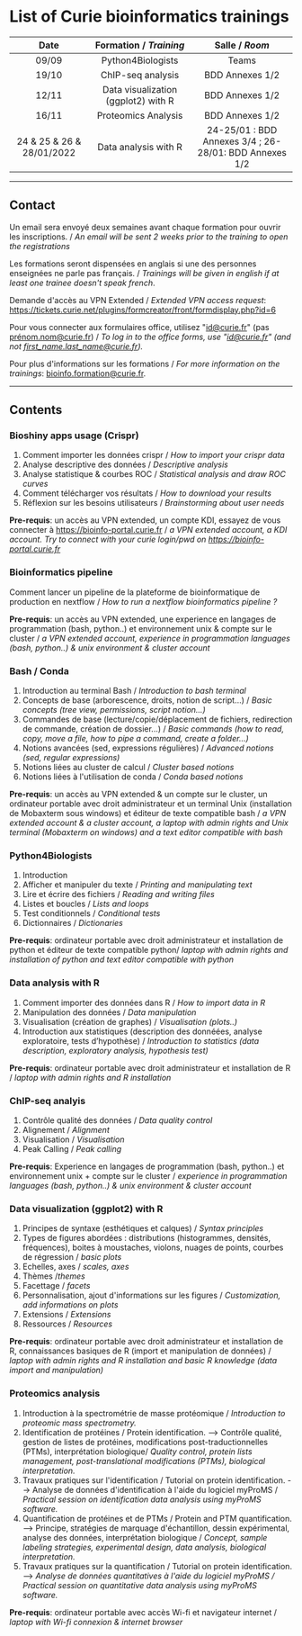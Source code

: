 
List of Curie bioinformatics trainings
========================



| Date                                           | Formation / *Training*                | Salle / *Room*     |
|:----------------------------------------------:|:-----------------------------------:|:---------------:|
| 09/09                                          | Python4Biologists                     | Teams |
| 19/10                                          | ChIP-seq analysis                    | BDD Annexes 1/2 |
| 12/11                                          | Data visualization (ggplot2) with R | BDD Annexes 1/2 |
| 16/11                                          | Proteomics Analysis  | BDD Annexes 1/2 |
| 24 & 25 & 26 & 28/01/2022   | Data analysis with R                                             | 24-25/01 : BDD Annexes 3/4 ; 26-28/01: BDD Annexes 1/2 |



---

## Contact

Un email sera envoyé deux semaines avant chaque formation pour ouvrir les inscriptions. / *An email will be sent 2 weeks prior to the training to open the registrations*

Les formations seront dispensées en anglais si une des personnes enseignées ne parle pas français. / *Trainings will be given in english if at least one trainee doesn't speak french*.

Demande d'accès au VPN Extended / *Extended VPN access request*: https://tickets.curie.net/plugins/formcreator/front/formdisplay.php?id=6

Pour vous connecter aux formulaires office, utilisez "id@curie.fr" (pas prénom.nom@curie.fr) / *To log in to the office forms, use "id@curie.fr" (and not first_name.last_name@curie.fr).*

Pour plus d'informations sur les formations / *For more information on the trainings*:  bioinfo.formation@curie.fr.

---

## Contents


### Bioshiny apps usage (Crispr)

1. Comment importer les données crispr  / *How to import your crispr data*
2. Analyse descriptive des données / *Descriptive analysis*
3. Analyse statistique & courbes ROC  / *Statistical analysis and draw ROC curves*
4. Comment télécharger vos résultats / *How to download your results*
5. Réflexion sur les besoins utilisateurs / *Brainstorming about user needs*

**Pre-requis**: un accès au VPN extended, un compte KDI, essayez de vous connecter à https://bioinfo-portal.curie.fr / *a VPN extended account, a KDI account. Try to connect with your curie login/pwd on https://bioinfo-portal.curie.fr*

### Bioinformatics pipeline

Comment lancer un pipeline  de la plateforme de bioinformatique de production en nextflow / *How to run a nextflow bioinformatics pipeline  ?*

**Pre-requis**: un accès au VPN extended, une experience en langages de programmation (bash, python..) et environnement unix & compte sur le cluster / *a VPN extended account, experience in programmation languages (bash, python..) & unix environment & cluster account*


### Bash / Conda

1. Introduction au terminal Bash / *Introduction to bash terminal*
2. Concepts de base (arborescence, droits, notion de script...) / *Basic concepts (tree view, permissions, script notion...)*
3. Commandes de base (lecture/copie/déplacement de fichiers, redirection de commande, création de dossier...) / *Basic commands (how to read, copy, move a file, how to pipe a command, create a folder...)*
4. Notions avancées (sed, expressions régulières) / *Advanced notions (sed, regular expressions)*
5. Notions liées au cluster de calcul / *Cluster based notions*
6. Notions liées à l'utilisation de conda / *Conda based notions*

**Pre-requis**: un accès au VPN extended & un compte sur le cluster, un ordinateur portable avec droit administrateur et un terminal Unix (installation de Mobaxterm sous windows) et éditeur de texte compatible bash / *a VPN extended account & a cluster account, a laptop with admin rights and Unix terminal (Mobaxterm on windows) and a text editor compatible with bash*


### Python4Biologists

1. Introduction
2. Afficher et manipuler du texte / *Printing and manipulating text*
3. Lire et écrire des fichiers / *Reading and writing files*
4. Listes et boucles / *Lists and loops*
5. Test conditionnels / *Conditional tests*
6. Dictionnaires / *Dictionaries*

**Pre-requis**: ordinateur portable avec droit administrateur et installation de python et éditeur de texte compatible python/ *laptop with admin rights and installation of python and text editor compatible with python*


### Data analysis with R

1. Comment importer des données dans R / *How to import data in R*
2. Manipulation des données / *Data manipulation*
3. Visualisation (création de graphes) / *Visualisation (plots..)*
4. Introduction aux statistiques (description des donnéées, analyse exploratoire, tests d’hypothèse) / *Introduction to statistics (data description, exploratory analysis, hypothesis test)*

**Pre-requis**: ordinateur portable avec droit administrateur et installation de R / *laptop with admin rights and R installation*


### ChIP-seq analyis

1. Contrôle qualité des données / *Data quality control*
2. Alignement / *Alignment*
3. Visualisation / *Visualisation*
4. Peak Calling / *Peak calling*

**Pre-requis**: Experience en langages de programmation (bash, python..) et environnement unix + compte sur le cluster / *experience in programmation languages (bash, python..) & unix environment & cluster account*

### Data visualization (ggplot2) with R

1. Principes de syntaxe (esthétiques et calques) / *Syntax principles*
2. Types de figures abordées : distributions (histogrammes, densités, fréquences), boites à moustaches, violons, nuages de points, courbes de régression / *basic plots*
3. Echelles, axes / *scales, axes*
4. Thèmes /*themes*
5. Facettage / *facets*
6. Personnalisation, ajout d'informations sur les figures / *Customization, add informations on plots*
7. Extensions / *Extensions*
8. Ressources / *Resources*

**Pre-requis**: ordinateur portable avec droit administrateur et installation de R, connaissances basiques de R (import et manipulation de données) / *laptop with admin rights and R installation and basic R knowledge (data import and manipulation)*


### Proteomics analysis

1. Introduction à la spectrométrie de masse protéomique / *Introduction to proteomic mass spectrometry.*
2. Identification de protéines / Protein identification.
--> Contrôle qualité, gestion de listes de protéines, modifications post-traductionnelles (PTMs), interprétation biologique/ *Quality control, protein lists management, post-translational modifications (PTMs), biological interpretation.*
3. Travaux pratiques sur l'identification / Tutorial on protein identification.
--> Analyse de données d'identification à l'aide du logiciel myProMS / *Practical session on identification data analysis using myProMS software.*
 4. Quantification de protéines et de PTMs / Protein and PTM quantification.
--> Principe, stratégies de marquage d'échantillon, dessin expérimental, analyse des données, interprétation biologique / *Concept, sample labeling strategies, experimental design, data analysis, biological interpretation.*
5. Travaux pratiques sur la quantification / Tutorial on protein identification.
--> *Analyse de données quantitatives à l'aide du logiciel myProMS / Practical session on quantitative data analysis using myProMS software.*

**Pre-requis**: ordinateur portable avec accès Wi-fi et navigateur internet / *laptop with Wi-fi connexion & internet browser*


<!--
### Statistical tests : notions and approach

1. Introduction aux tests statistiques / *Introduction to statistical tests*
2. Test d'hypothèses, approche & notions / *Hypothesis testing: approach & notions*
3.  Exemples de tests statistiques / *Examples of statistical tests*
4. Tests multiples / *Multiple testing*

**Pre-requis**: None


### Bioshiny apps usage (RNA-seq)

1. Comment utiliser les 4 applications dédiées (Ideal, pcaExplorer, Pivot, SeuratV3Wizard) / *How to use the four apps (Ideal, pcaExplorer, Pivot and SeuratV3Wizard)*
2. Vérification du format des fichiers d’entrées et import dans les applications, téléchargement des résultats et graphes / *Check data format and import it on the app. Produce and download results and plots.*

**Pre-requis**: un compte KDI, essayez de vous connecter à https://bioinfo-portal.curie.fr / *a KDI account. Try to connect with your curie login/pwd on https://bioinfo-portal.curie.fr*


### Bioshiny apps usage (Data mining)

1. Comment utilisez les applications dédiées au GeneOntology, à la création de diagramme de Venn et à la génération de plots (ShinyGo, Intervene, Esquisse) / *How to use the apps dedicated to GeneOntology, Venn diagram & plot generation (ShinyGo,intervene and Esquisse)*
2. Vérification du format des fichiers d’entrées et import dans les applications, téléchargement des résultats et graphes / *Check data format and import it on the app. Produce and download results and plots.*

**Pre-requis**: un compte KDI, essayez de vous connecter à https://bioinfo-portal.curie.fr / a KDI account. *Try to connect with your curie login/pwd on https://bioinfo-portal.curie.fr*


### Nextflow

1. Introduction (workflow manager, nextflow, basiques de Groovy, pour et contre) / *Introduction (workflow manager, nextflow, Groovy basics, pros & cons)*
2. Notion de channel et process / *Process & channel notions*
3. Fichiers de configuration, profils / *Configuration files, profiles*
4. Notions avancées de nextflow (gestion des logs, erreurs, reports..) / *Advanced nextflow notions (logs, errors, reports..)*
5. Bonnes pratiques / *Best practices*

**Pre-requis**: Experience en langages de programmation (bash, python..) et environnement unix / *experience in programmation languages (bash, python..) & unix environment*


### "Bash” to basics

1. Introduction au terminal Bash / *Introduction to bash terminal*
2. Concepts de base (arborescence, droits, notion de script...) / *Basic concepts (tree view, permissions, script notion...)*
3. Commandes de base (lecture/copie/déplacement de fichiers, redirection de commande, création de dossier...) / *Basic commands (how to read, copy, move a file, how to pipe a command, create a folder...)*
4. Notions avancées (sed, expressions régulières) / *Advanced notions (sed, regular expressions)*

**Pre-requis**: ordinateur portable avec droit administrateur et un terminal Unix (installation de Mobaxterm sous windows) et éditeur de texte compatible bash / *laptop with admin rights and Unix terminal (Mobaxterm on windows) and a text editor compatible with bash*


### Statistical tests cookbook for biology

Formation théorique avec des examples illustrés en R / *Theorical training with examples in R:*

1. Tests statistiques, définition & concepts / *Statistical tests, definitions and concepts*
2. Comment construire un test / *how to build a test*
3. Les tests les plus couramment utilisés / *the most frequent types of tests*

**Pre-requis**: Aucun / *None*

 -->